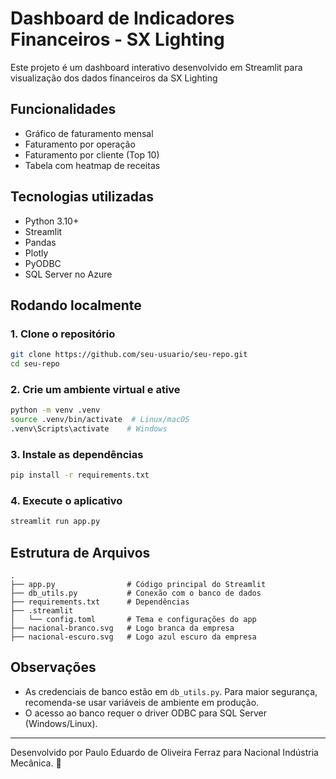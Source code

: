 # Dashboard de Indicadores Financeiros - SX Lighting    

Este projeto é um dashboard interativo desenvolvido em Streamlit para visualização dos dados financeiros da SX Lighting  

## Funcionalidades
- Gráfico de faturamento mensal
- Faturamento por operação
- Faturamento por cliente (Top 10)
- Tabela com heatmap de receitas

## Tecnologias utilizadas
- Python 3.10+
- Streamlit
- Pandas
- Plotly
- PyODBC
- SQL Server no Azure

## Rodando localmente

### 1. Clone o repositório
```bash
git clone https://github.com/seu-usuario/seu-repo.git
cd seu-repo
```

### 2. Crie um ambiente virtual e ative
```bash
python -m venv .venv
source .venv/bin/activate  # Linux/macOS
.venv\Scripts\activate    # Windows
```

### 3. Instale as dependências
```bash
pip install -r requirements.txt
```

### 4. Execute o aplicativo
```bash
streamlit run app.py
```

## Estrutura de Arquivos
```
.
├── app.py                # Código principal do Streamlit
├── db_utils.py           # Conexão com o banco de dados
├── requirements.txt      # Dependências
├── .streamlit
│   └── config.toml       # Tema e configurações do app
├── nacional-branco.svg   # Logo branca da empresa
├── nacional-escuro.svg   # Logo azul escuro da empresa
```

## Observações
- As credenciais de banco estão em `db_utils.py`. Para maior segurança, recomenda-se usar variáveis de ambiente em produção.
- O acesso ao banco requer o driver ODBC para SQL Server (Windows/Linux).

---
Desenvolvido por Paulo Eduardo de Oliveira Ferraz para Nacional Indústria Mecânica. 🚀
